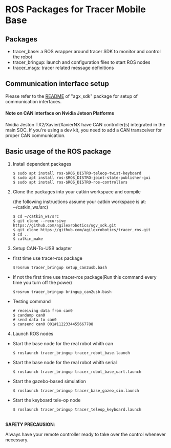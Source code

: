 # ROS Packages for Tracer Mobile Base

## Packages

* tracer_base: a ROS wrapper around tracer SDK to monitor and control the robot
* tracer_bringup: launch and configuration files to start ROS nodes
* tracer_msgs: tracer related message definitions

## Communication interface setup

Please refer to the [README](https://github.com/agilexrobotics/agx_sdk#hardware-interface) of "agx_sdk" package for setup of communication interfaces.

#### Note on CAN interface on Nvidia Jetson Platforms

Nvidia Jeston TX2/Xavier/XavierNX have CAN controller(s) integrated in the main SOC. If you're using a dev kit, you need to add a CAN transceiver for proper CAN communication. 

## Basic usage of the ROS package

1. Install dependent packages

    ```
    $ sudo apt install ros-$ROS_DISTRO-teleop-twist-keyboard
    $ sudo apt install ros-$ROS_DISTRO-joint-state-publisher-gui
    $ sudo apt install ros-$ROS_DISTRO-ros-controllers
    ```
    
2. Clone the packages into your catkin workspace and compile

    (the following instructions assume your catkin workspace is at: ~/catkin_ws/src)

    ```
    $ cd ~/catkin_ws/src
    $ git clone --recursive https://github.com/agilexrobotics/ugv_sdk.git
    $ git clone https://github.com/agilexrobotics/tracer_ros.git
    $ cd ..
    $ catkin_make
    ```

3. Setup CAN-To-USB adapter
* first time use tracer-ros package
    ```
    $rosrun tracer_bringup setup_can2usb.bash
    ```
* If not the first time use tracer-ros package(Run this command every time you turn off the power)
    ```
    $rosrun tracer_bringup bringup_can2usb.bash
    ```
* Testing command
    ```
    # receiving data from can0
    $ candump can0
    # send data to can0
    $ cansend can0 001#1122334455667788
    ```
4. Launch ROS nodes

* Start the base node for the real robot whith can

    ```
    $ roslaunch tracer_bringup tracer_robot_base.launch
    ```
* Start the base node for the real robot whith serial

    ```
    $ roslaunch tracer_bringup tracer_robot_base_uart.launch
    ```
* Start the gazebo-based simulation
    ```
    $ roslaunch tracer_bringup tracer_base_gazeo_sim.launch
    ```

* Start the keyboard tele-op node

    ```
    $ roslaunch tracer_bringup tracer_teleop_keyboard.launch
    ```


​    
**SAFETY PRECAUSION**: 

Always have your remote controller ready to take over the control whenever necessary. 
